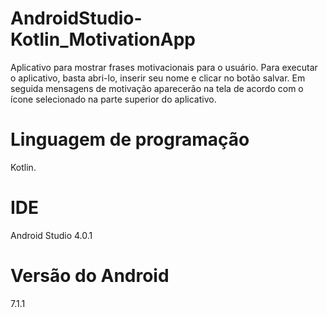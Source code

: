 # AndroidStudio-Kotlin_MotivationApp
Aplicativo para mostrar frases motivacionais para o usuário. Para executar o aplicativo, basta abri-lo, inserir seu nome e clicar no botão salvar. Em seguida mensagens de motivação aparecerão na tela de acordo com o ícone selecionado na parte superior do aplicativo.

# Linguagem de programação
Kotlin.

# IDE
Android Studio 4.0.1

# Versão do Android
7.1.1
